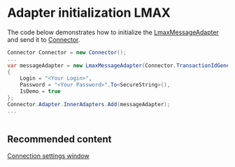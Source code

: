 # Adapter initialization LMAX

The code below demonstrates how to initialize the [LmaxMessageAdapter](xref:StockSharp.LMAX.LmaxMessageAdapter) and send it to [Connector](xref:StockSharp.Algo.Connector).

```cs
Connector Connector = new Connector();				
...				
var messageAdapter = new LmaxMessageAdapter(Connector.TransactionIdGenerator)
{
    Login = "<Your Login>",
    Password = "<Your Password>".To<SecureString>(),
    IsDemo = true
};
Connector.Adapter.InnerAdapters.Add(messageAdapter);
...	
							
```

## Recommended content

[Connection settings window](../../../graphical_user_interface/connection_settings_window.md)
